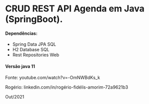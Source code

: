 # CRUD REST API  Agenda em Java (SpringBoot).

#### Dependências:

- Spring Data JPA SQL
- H2 Database SQL
- Rest Repositories Web

#### Versão java 11

Fonte: youtube.com/watch?v=-OmNWBdKs_k

Rogério: linkedin.com/in/rogério-fidélis-amorim-72a9621b3

Out/2021

